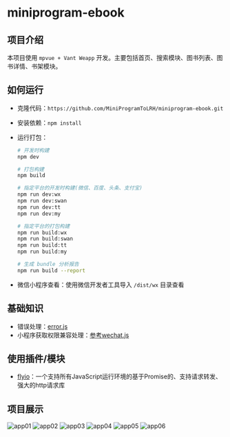 # miniprogram-ebook

## 项目介绍

本项目使用 `mpvue + Vant Weapp` 开发。主要包括首页、搜索模块、图书列表、图书详情、书架模块。

## 如何运行

+ 克隆代码：`https://github.com/MiniProgramToLRH/miniprogram-ebook.git`
+ 安装依赖：`npm install`
+ 运行打包：

  ``` bash
  # 开发时构建
  npm dev

  # 打包构建
  npm build

  # 指定平台的开发时构建(微信、百度、头条、支付宝)
  npm run dev:wx
  npm run dev:swan
  npm run dev:tt
  npm run dev:my

  # 指定平台的打包构建
  npm run build:wx
  npm run build:swan
  npm run build:tt
  npm run build:my

  # 生成 bundle 分析报告
  npm run build --report
  ```

+ 微信小程序查看：使用微信开发者工具导入 `/dist/wx` 目录查看

## 基础知识

+ 错误处理：[error.js](./src/utils/error.js)
+ 小程序获取权限兼容处理：[参考wechat.js](./src/api/wechat.js)

## 使用插件/模块

+ [flyio](https://wendux.github.io/dist/#/doc/flyio/readme)：一个支持所有JavaScript运行环境的基于Promise的、支持请求转发、强大的http请求库

## 项目展示

![app01](./readme/images/app01.png)
![app02](./readme/images/app02.png)
![app03](./readme/images/app03.png)
![app04](./readme/images/app04.png)
![app05](./readme/images/app05.png)
![app06](./readme/images/app06.png)
